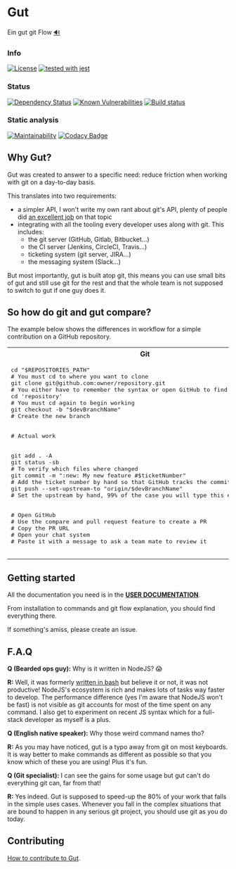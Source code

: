 # Gut

Ein gut git Flow [🔊](https://translate.google.com/?tl=de#de/en/Ein%20gut%20git%20Flow)

### Info

[![License](https://img.shields.io/badge/License-Apache%202.0-blue.svg)](https://opensource.org/licenses/Apache-2.0)
[![tested with jest](https://img.shields.io/badge/tested_with-jest-99424f.svg)](https://github.com/facebook/jest)

### Status

[![Dependency Status](https://david-dm.org/quilicicf/gut.svg)](https://david-dm.org/quilicicf/gut)
[![Known Vulnerabilities](https://snyk.io/test/github/quilicicf/gut/badge.svg)](https://snyk.io/test/github/quilicicf/gut)
[![Build status](https://travis-ci.org/quilicicf/Gut.svg?branch=master)](https://travis-ci.org/quilicicf/Gut/builds)

### Static analysis

[![Maintainability](https://api.codeclimate.com/v1/badges/a090970db27a541d83b3/maintainability)](https://codeclimate.com/github/quilicicf/Gut/maintainability)
[![Codacy Badge](https://api.codacy.com/project/badge/Grade/d5723842f6e14066a6e68e692ced1c4e)](https://www.codacy.com/app/quilicicf/Gut?utm_source=github.com&amp;utm_medium=referral&amp;utm_content=quilicicf/Gut&amp;utm_campaign=Badge_Grade) 

## Why Gut?

Gut was created to answer to a specific need: reduce friction when working with git on a day-to-day basis.

This translates into two requirements:
- a simpler API, I won't write my own rant about git's API, plenty of people did [an excellent job](https://stevebennett.me/2012/02/24/10-things-i-hate-about-git/) on that topic
- integrating with all the tooling every developer uses along with git. This includes:
  - the git server (GitHub, Gitlab, Bitbucket...)
  - the CI server (Jenkins, CircleCI, Travis...)
  - ticketing system (git server, JIRA...)
  - the messaging system (Slack...)

But most importantly, gut is built atop git, this means you can use small bits of gut and still use git for the rest and that the whole team is not supposed to switch to gut if one guy does it.

## So how do git and gut compare?

The example below shows the differences in workflow for a simple contribution on a GitHub repository.

<table style="width:100%">
  <tr>
    <th>Git</th>
    <th>Gut</th>
  </tr>
  <tr>
    <td>
      <pre lang="shell">
cd "$REPOSITORIES_PATH"
# You must cd to where you want to clone
git clone git@github.com:owner/repository.git
# You either have to remember the syntax or open GitHub to find the URL
cd 'repository'
# You must cd again to begin working
git checkout -b "$devBranchName"
# Create the new branch
<br>
# Actual work
<br>
git add . -A
git status -sb
# To verify which files where changed
git commit -m ":new: My new feature #$ticketNumber"
# Add the ticket number by hand so that GitHub tracks the commit in the ticket
git push --set-upstream-to "origin/$devBranchName"
# Set the upstream by hand, 99% of the case you will type this exact line
<br>
# Open GitHub
# Use the compare and pull request feature to create a PR
# Copy the PR URL
# Open your chat system
# Paste it with a message to ask a team mate to review it
      </pre>
    </td>
    <td>
      <pre lang="shell">
gut replicate -s 'github' -o 'owner' -r 'repository'
# The path where the repository is cloned is defined in gut's configuration
jump repository
# Find the repository in the repositories path by glob and cd it
gut burgeon -n ticketNumber -d devDescription
# Creates a branch with a name including the ticket number for later use
<br>
# Actual work
<br>
gut pile
# Adds all the unstaged changes in the repository, shows the changed files with git status -sb
gut execute -m :new: My new feature
# Creates the commit, no quotes for the message, ticket number is added automatically
gut thrust
# Pushes to the server, upstream is set by default to "origin/$devBranchName"
<br>
gut pr
# Audits the PR for TODOs, FIXMEs etc...
# Helps you build the PR (title, description). Outputs the PR's URL
# Better yet, the base branch is deducted from the name of the current branch!
# COMING SOON => write a message to Slack with the PR's URL automatically added
      </pre>
    </td>
  </tr>
</table>

## Getting started

All the documentation you need is in the __[USER DOCUMENTATION](./specs/user_documentation.md)__.

From installation to commands and git flow explanation, you should find everything there.

If something's amiss, please create an issue.

## F.A.Q

__Q (Bearded ops guy):__ Why is it written in NodeJS? :scream:

__R:__ Well, it was formerly [written in bash](https://github.com/quilicicf/Tooling/bashrc) but believe it or not, it was not productive! NodeJS's ecosystem is rich and makes lots of tasks way faster to develop. The performance difference (yes I'm aware that NodeJS won't be fast) is not visible as git accounts for most of the time spent on any command. I also get to experiment on recent JS syntax which for a full-stack developer as myself is a plus.

__Q (English native speaker):__ Why those weird command names tho?

__R:__ As you may have noticed, gut is a typo away from git on most keyboards. It is way better to make commands as different as possible so that you know which of these you are using! Plus it's fun.

__Q (Git specialist):__ I can see the gains for some usage but gut can't do everything git can, far from that!

__R:__ Yes indeed. Gut is supposed to speed-up the 80% of your work that falls in the simple uses cases. Whenever you fall in the complex situations that are bound to happen in any serious git project, you should use git as you do today.

## Contributing

[How to contribute to Gut](./.github/CONTRIBUTING.md).
